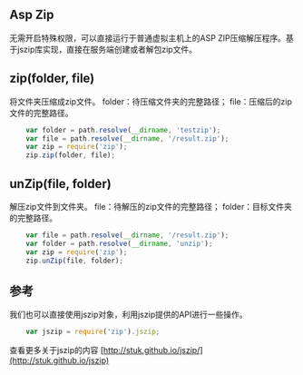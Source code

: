 ## Asp Zip ##

无需开启特殊权限，可以直接运行于普通虚拟主机上的ASP ZIP压缩解压程序。基于jszip库实现，直接在服务端创建或者解包zip文件。

## zip(folder, file) ##

将文件夹压缩成zip文件。
folder：待压缩文件夹的完整路径；
file：压缩后的zip文件的完整路径。

``` javascript
    var folder = path.resolve(__dirname, 'testzip');
    var file = path.resolve(__dirname, '/result.zip');
    var zip = require('zip');
    zip.zip(folder, file);
```

## unZip(file, folder) ##

解压zip文件到文件夹。
file：待解压的zip文件的完整路径；
folder：目标文件夹的完整路径。

``` javascript
    var file = path.resolve(__dirname, '/result.zip');
    var folder = path.resolve(__dirname, 'unzip');
    var zip = require('zip');
    zip.unZip(file, folder);
```

## 参考 ##

我们也可以直接使用jszip对象，利用jszip提供的API进行一些操作。

``` javascript
    var jszip = require('zip').jszip;
```

查看更多关于jszip的内容  [http://stuk.github.io/jszip/](http://stuk.github.io/jszip)